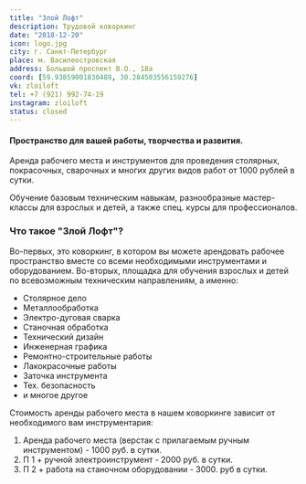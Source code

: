 ```yaml
---
title: "Злой Лофт"
description: Трудовой коворкинг
date: "2018-12-20"
icon: logo.jpg
city: г. Санкт-Петербург
place: м. Василеостровская
address: Большой проспект В.О., 18а
coord: [59.93859001830489, 30.284503556159276]
vk: zloiloft
tel: +7 (921) 992-74-19
instagram: zloiloft
status: closed
---
```


#### Пространство для вашей работы, творчества и развития.

Аренда рабочего места и инструментов для проведения столярных, покрасочных, сварочных и многих других видов работ от 1000 рублей в сутки.

Обучение базовым техническим навыкам, разнообразные мастер-классы для взрослых и детей, а также спец. курсы для профессионалов.

### Что такое "Злой Лофт"?

Во-первых, это коворкинг, в котором вы можете арендовать рабочее пространство вместе со всеми необходимыми инструментами и оборудованием. Во-вторых, площадка для обучения взрослых и детей по всевозможным техническим направлениям, а именно:

- Столярное дело
- Металлообработка
- Электро-дуговая сварка
- Станочная обработка
- Технический дизайн
- Инженерная графика
- Ремонтно-строительные работы
- Лакокрасочные работы
- Заточка инструмента
- Тех. безопасность
- и многое другое

Стоимость аренды рабочего места в нашем коворкинге зависит от необходимого вам инструментария:

1. Аренда рабочего места (верстак с прилагаемым ручным инструментом) - 1000 руб. в сутки.
2. П 1 + ручной электроинструмент - 2000 руб. в сутки.
3. П 2 + работа на станочном оборудовании - 3000. руб в сутки.
